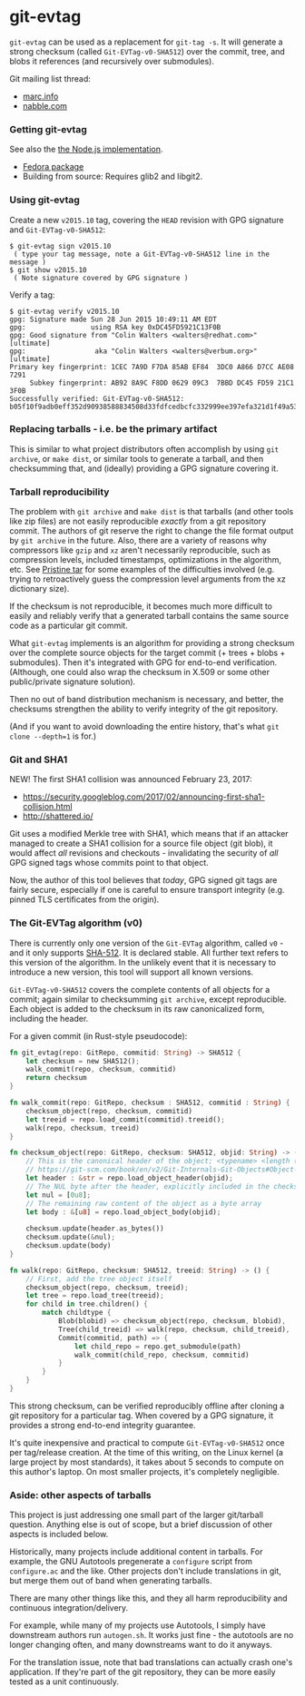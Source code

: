 # git-evtag

`git-evtag` can be used as a replacement for `git-tag -s`.  It
will generate a strong checksum (called `Git-EVTag-v0-SHA512`) over the
commit, tree, and blobs it references (and recursively over submodules).

Git mailing list thread:

 - [marc.info](https://marc.info/?l=git&m=142513489318999&w=3)
 - [nabble.com](http://git.661346.n2.nabble.com/weaning-distributions-off-tarballs-extended-verification-of-git-tags-td7626117.html)

### Getting git-evtag

See also the [the Node.js implementation](https://github.com/indutny/git-secure-tag).

 - [Fedora package](https://admin.fedoraproject.org/pkgdb/package/rpms/git-evtag/)
 - Building from source: Requires glib2 and libgit2.

### Using git-evtag

Create a new `v2015.10` tag, covering the `HEAD` revision with GPG
signature and `Git-EVTag-v0-SHA512`:

```
$ git-evtag sign v2015.10
 ( type your tag message, note a Git-EVTag-v0-SHA512 line in the message )
$ git show v2015.10
 ( Note signature covered by GPG signature )
```

Verify a tag:

```
$ git-evtag verify v2015.10
gpg: Signature made Sun 28 Jun 2015 10:49:11 AM EDT
gpg:                using RSA key 0xDC45FD5921C13F0B
gpg: Good signature from "Colin Walters <walters@redhat.com>" [ultimate]
gpg:                 aka "Colin Walters <walters@verbum.org>" [ultimate]
Primary key fingerprint: 1CEC 7A9D F7DA 85AB EF84  3DC0 A866 D7CC AE08 7291
     Subkey fingerprint: AB92 8A9C F8DD 0629 09C3  7BBD DC45 FD59 21C1 3F0B
Successfully verified: Git-EVTag-v0-SHA512: b05f10f9adb0eff352d90938588834508d33fdfcedbcfc332999ee397efa321d1f49a539f1b82f024111a281c1f441002e7f536b06eb04d41857b01636f6f268
```

### Replacing tarballs - i.e. be the primary artifact

This is similar to what project distributors often accomplish by using
`git archive`, or `make dist`, or similar tools to generate a tarball,
and then checksumming that, and (ideally) providing a GPG signature
covering it.

### Tarball reproducibility

The problem with `git archive` and `make dist` is that tarballs (and
other tools like zip files) are not easily reproducible *exactly* from
a git repository commit.  The authors of git reserve the right to
change the file format output by `git archive` in the future.  Also,
there are a variety of reasons why compressors like `gzip` and `xz`
aren't necessarily reproducible, such as compression levels, included
timestamps, optimizations in the algorithm, etc.  See
[Pristine tar](http://git.kitenet.net/?p=zzattic/pristine-tar.git;a=summary)
for some examples of the difficulties involved (e.g. trying to
retroactively guess the compression level arguments from the xz
dictionary size).

If the checksum is not reproducible, it becomes much more difficult to
easily and reliably verify that a generated tarball contains the same
source code as a particular git commit.

What `git-evtag` implements is an algorithm for providing a strong
checksum over the complete source objects for the target commit (+
trees + blobs + submodules).  Then it's integrated with GPG for
end-to-end verification.  (Although, one could also wrap the checksum
in X.509 or some other public/private signature solution).

Then no out of band distribution mechanism is necessary, and better,
the checksums strengthen the ability to verify integrity of the git
repository.

(And if you want to avoid downloading the entire history, that's what
`git clone --depth=1` is for.)

### Git and SHA1

NEW!  The first SHA1 collision was announced February 23, 2017:

 - https://security.googleblog.com/2017/02/announcing-first-sha1-collision.html
 - http://shattered.io/

Git uses a modified Merkle tree with SHA1, which means that if an
attacker managed to create a SHA1 collision for a source file object
(git blob), it would affect *all* revisions and checkouts -
invalidating the security of *all* GPG signed tags whose commits point
to that object.

Now, the author of this tool believes that *today*, GPG signed git
tags are fairly secure, especially if one is careful to ensure
transport integrity (e.g. pinned TLS certificates from the origin).

### The Git-EVTag algorithm (v0)

There is currently only one version of the `Git-EVTag` algorithm,
called `v0` - and it only supports
[SHA-512](https://en.wikipedia.org/wiki/SHA-2).  It is declared
stable.  All further text refers to this version of the algorithm.  In
the unlikely event that it is necessary to introduce a new version,
this tool will support all known versions.

`Git-EVTag-v0-SHA512` covers the complete contents of all objects for
a commit; again similar to checksumming `git archive`, except
reproducible.  Each object is added to the checksum in its raw
canonicalized form, including the header.

For a given commit (in Rust-style pseudocode):

```rust
fn git_evtag(repo: GitRepo, commitid: String) -> SHA512 {
    let checksum = new SHA512();
    walk_commit(repo, checksum, commitid)
    return checksum
}

fn walk_commit(repo: GitRepo, checksum : SHA512, commitid : String) {
    checksum_object(repo, checksum, commitid)
    let treeid = repo.load_commit(commitid).treeid();
    walk(repo, checksum, treeid)
}

fn checksum_object(repo: GitRepo, checksum: SHA512, objid: String) -> () {
    // This is the canonical header of the object; <typename> <length (ascii base 10)>
    // https://git-scm.com/book/en/v2/Git-Internals-Git-Objects#Object-Storage
    let header : &str = repo.load_object_header(objid);
    // The NUL byte after the header, explicitly included in the checksum
    let nul = [0u8];
    // The remaining raw content of the object as a byte array
    let body : &[u8] = repo.load_object_body(objid);
    
    checksum.update(header.as_bytes())
    checksum.update(&nul);
    checksum.update(body)
}

fn walk(repo: GitRepo, checksum: SHA512, treeid: String) -> () {
    // First, add the tree object itself
    checksum_object(repo, checksum, treeid);
    let tree = repo.load_tree(treeid);
    for child in tree.children() {
        match childtype {
            Blob(blobid) => checksum_object(repo, checksum, blobid),
            Tree(child_treeid) => walk(repo, checksum, child_treeid),
            Commit(commitid, path) => {
                let child_repo = repo.get_submodule(path)
                walk_commit(child_repo, checksum, commitid)
            }
        }
    }
}
```

This strong checksum, can be verified reproducibly offline after
cloning a git repository for a particular tag.  When covered by a GPG
signature, it provides a strong end-to-end integrity guarantee.

It's quite inexpensive and practical to compute `Git-EVTag-v0-SHA512`
once per tag/release creation.  At the time of this writing, on the
Linux kernel (a large project by most standards), it takes about 5
seconds to compute on this author's laptop.  On most smaller projects,
it's completely negligible.

### Aside: other aspects of tarballs

This project is just addressing one small part of the larger
git/tarball question.  Anything else is out of scope, but a brief
discussion of other aspects is included below.

Historically, many projects include additional content in tarballs.
For example, the GNU Autotools pregenerate a `configure` script from
`configure.ac` and the like.  Other projects don't include
translations in git, but merge them out of band when generating
tarballs.

There are many other things like this, and they all harm
reproducibility and continuous integration/delivery.

For example, while many of my projects use Autotools, I simply have
downstream authors run `autogen.sh`.  It works just fine - the
autotools are no longer changing often, and many downstreams want to
do it anyways.

For the translation issue, note that bad translations can actually
crash one's application.  If they're part of the git repository, they
can be more easily tested as a unit continuously.
